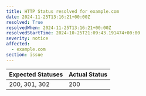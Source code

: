 ```yaml
---
title: HTTP Status resolved for example.com
date: 2024-11-25T13:16:21+00:00Z
resolved: True
resolvedWhen: 2024-11-25T13:16:21+00:00Z
resolvedStartTime: 2024-10-25T21:09:43.191474+00:00
severity: notice
affected:
  - example.com
section: issue
---
```


| Expected Statuses | Actual Status  |
|-------------------|----------------|
| 200, 301, 302 | 200 |
